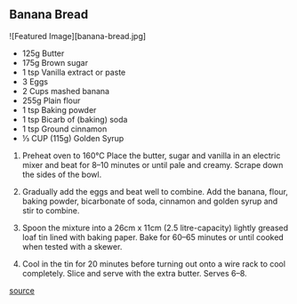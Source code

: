 ## Banana Bread

![Featured Image][banana-bread.jpg]

- 125g Butter
- 175g Brown sugar
- 1 tsp Vanilla extract or paste
- 3 Eggs
- 2 Cups mashed banana
- 255g Plain flour
- 1 tsp Baking powder
- 1 tsp Bicarb of (baking) soda
- 1 tsp Ground cinnamon
- ⅓ CUP (115g) Golden Syrup

1. Preheat oven to 160°C
   Place the butter, sugar and vanilla in an electric mixer and
   beat for 8–10 minutes or until pale and creamy.
   Scrape down the sides of the bowl.

2. Gradually add the eggs and beat well to combine.
   Add the banana, flour, baking powder, bicarbonate of soda,
   cinnamon and golden syrup and stir to combine.

3. Spoon the mixture into a 26cm x 11cm (2.5 litre-capacity)
   lightly greased loaf tin lined with baking paper.
   Bake for 60–65 minutes or until cooked when tested with a skewer.

4. Cool in the tin for 20 minutes before turning out
   onto a wire rack to cool completely.
   Slice and serve with the extra butter. Serves 6–8.

[source](https://www.donnahay.com.au/recipes/banana-bread)
